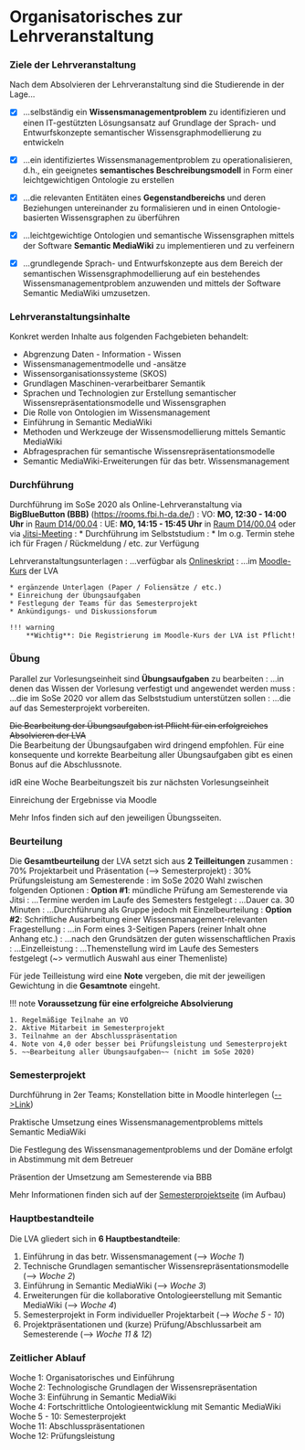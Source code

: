 # Organisatorisches zur Lehrveranstaltung


### Ziele der Lehrveranstaltung

Nach dem Absolvieren der Lehrveranstaltung sind die Studierende in der Lage...

* [x] ...selbständig ein **Wissensmanagementproblem** zu identifizieren und einen IT-gestützten Lösungsansatz auf Grundlage der Sprach- und Entwurfskonzepte semantischer Wissensgraphmodellierung zu entwickeln
* [x] ...ein identifiziertes Wissensmanagementproblem zu operationalisieren, d.h., ein geeignetes **semantisches Beschreibungsmodell** in Form einer leichtgewichtigen Ontologie zu erstellen
* [x] ...die relevanten Entitäten eines **Gegenstandbereichs** und deren Beziehungen untereinander zu formalisieren und in einen Ontologie-basierten Wissensgraphen zu überführen
* [x] ...leichtgewichtige Ontologien und semantische Wissensgraphen mittels der Software **Semantic MediaWiki** zu implementieren und zu verfeinern
* [x] ...grundlegende Sprach- und Entwurfskonzepte aus dem Bereich der semantischen Wissensgraphmodellierung auf ein bestehendes Wissensmanagementproblem anzuwenden und mittels der Software Semantic MediaWiki umzusetzen.


### Lehrveranstaltungsinhalte

Konkret werden Inhalte aus folgenden Fachgebieten behandelt:

* Abgrenzung Daten - Information - Wissen
* Wissensmanagementmodelle und -ansätze
* Wissensorganisationssysteme (SKOS)
* Grundlagen Maschinen-verarbeitbarer Semantik
* Sprachen und Technologien zur Erstellung semantischer Wissensrepräsentationsmodelle und Wissensgraphen
* Die Rolle von Ontologien im Wissensmanagement
* Einführung in Semantic MediaWiki
* Methoden und Werkzeuge der Wissensmodellierung mittels Semantic MediaWiki
* Abfragesprachen für semantische Wissensrepräsentationsmodelle
* Semantic MediaWiki-Erweiterungen für das betr. Wissensmanagement



### Durchführung

Durchführung im SoSe 2020 als Online-Lehrveranstaltung via **BigBlueButton (BBB)** (<https://rooms.fbi.h-da.de/>)
: VO: **MO, 12:30 - 14:00 Uhr** in [Raum D14/00.04](<https://rooms.fbi.h-da.de/D14/00.04>)
: UE: **MO, 14:15 - 15:45 Uhr** in [Raum D14/00.04](<https://rooms.fbi.h-da.de/D14/00.04>) oder via [Jitsi-Meeting](<https://meet.fbi.h-da.de/>)
: * Durchführung im Selbststudium
: * Im o.g. Termin stehe ich für Fragen / Rückmeldung / etc. zur Verfügung

Lehrveranstaltungsunterlagen
: ...verfügbar als [Onlineskript](...) 
: ...im [Moodle-Kurs](...) der LVA

    * ergänzende Unterlagen (Paper / Foliensätze / etc.)
    * Einreichung der Übungsaufgaben
    * Festlegung der Teams für das Semesterprojekt
    * Ankündigungs- und Diskussionsforum

    !!! warning
        **Wichtig**: Die Registrierung im Moodle-Kurs der LVA ist Pflicht!


### Übung

Parallel zur Vorlesungseinheit sind **Übungsaufgaben** zu bearbeiten 
: ...in denen das Wissen der Vorlesung verfestigt und angewendet werden muss
: ...die im SoSe 2020 vor allem das Selbststudium unterstützen sollen
: ...die auf das Semesterprojekt vorbereiten.


~~Die Bearbeitung der Übungsaufgaben ist Pflicht für ein erfolgreiches Absolvieren der LVA~~  
Die Bearbeitung der Übungsaufgaben wird dringend empfohlen. Für eine konsequente und korrekte Bearbeitung aller Übungsaufgaben gibt es einen Bonus auf die Abschlussnote. 

idR eine Woche Bearbeitungszeit bis zur nächsten Vorlesungseinheit

Einreichung der Ergebnisse via Moodle

Mehr Infos finden sich auf den jeweiligen Übungsseiten.


### Beurteilung

Die **Gesamtbeurteilung** der LVA setzt sich aus **2 Teilleitungen** zusammen
: 70% Projektarbeit und Präsentation (--> Semesterprojekt)
: 30% Prüfungsleistung am Semesterende 
    : im SoSe 2020 Wahl zwischen folgenden Optionen
        : **Option #1**: mündliche Prüfung am Semesterende via Jitsi
            : ...Termine werden im Laufe des Semesters festgelegt
            : ...Dauer ca. 30 Minuten
            : ...Durchführung als Gruppe jedoch mit Einzelbeurteilung
        : **Option #2**: Schriftliche Ausarbeitung einer Wissensmanagement-relevanten Fragestellung 
            : ...in Form eines 3-Seitigen Papers (reiner Inhalt ohne Anhang etc.)
            : ...nach den Grundsätzen der guten wissenschaftlichen Praxis
            : ...Einzelleistung
            : ...Themenstellung wird im Laufe des Semesters festgelegt (~> vermutlich Auswahl aus einer Themenliste)
            

Für jede Teilleistung wird eine **Note** vergeben, die mit der jeweiligen Gewichtung in die **Gesamtnote** eingeht.


!!! note
    **Voraussetzung für eine erfolgreiche Absolvierung**

    1. Regelmäßige Teilnahe an VO
    2. Aktive Mitarbeit im Semesterprojekt
    3. Teilnahme an der Abschlusspräsentation
    4. Note von 4,0 oder besser bei Prüfungsleistung und Semesterprojekt
    5. ~~Bearbeitung aller Übungsaufgaben~~ (nicht im SoSe 2020)






### Semesterprojekt

Durchführung in 2er Teams; Konstellation bitte in Moodle hinterlegen ([-->Link](https://lernen.h-da.de/mod/data/view.php?id=357528))

Praktische Umsetzung eines Wissensmanagementproblems mittels Semantic MediaWiki

Die Festlegung des Wissensmanagementproblems und der Domäne erfolgt in Abstimmung mit dem Betreuer

Präsention der Umsetzung am Semesterende via BBB

Mehr Informationen finden sich auf der [Semesterprojektseite](...) (im Aufbau)



### Hauptbestandteile

Die LVA gliedert sich in **6 Hauptbestandteile**:

1. Einführung in das betr. Wissensmanagement (--> _Woche 1_)
2. Technische Grundlagen semantischer Wissensrepräsentationsmodelle (--> _Woche 2_)
3. Einführung in Semantic MediaWiki (--> _Woche 3_)
4. Erweiterungen für die kollaborative Ontologieerstellung mit Semantic MediaWiki (--> _Woche 4_)
5. Semesterprojekt in Form individueller Projektarbeit (--> _Woche 5 - 10_)
6. Projektpräsentationen und (kurze) Prüfung/Abschlussarbeit am Semesterende (--> _Woche 11 & 12_)


### Zeitlicher Ablauf

Woche 1: Organisatorisches und Einführung  
Woche 2: Technologische Grundlagen der Wissensrepräsentation  
Woche 3: Einführung in Semantic MediaWiki  
Woche 4: Fortschrittliche Ontologieentwicklung mit Semantic MediaWiki   
Woche 5 - 10: Semesterprojekt  
Woche 11: Abschlusspräsentationen  
Woche 12: Prüfungsleistung  